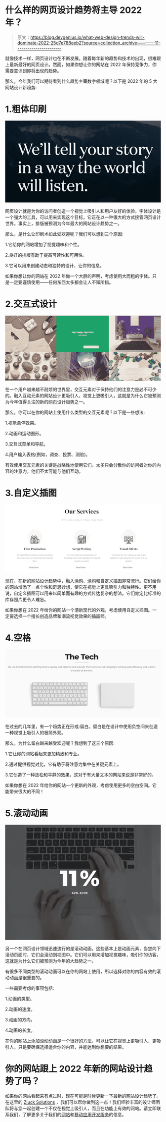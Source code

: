 # 什么样的网页设计趋势将主导 2022 年？

> 原文：<https://blog.devgenius.io/what-web-design-trends-will-dominate-2022-25d7e788eeb2?source=collection_archive---------11----------------------->

就像技术一样，网页设计也在不断发展。随着每年新的趋势和技术的出现，很难跟上最新最好的网页设计。然而，如果你想让你的网站在 2022 年保持竞争力，你需要意识到即将出现的趋势。

那么，今年我们可以期待看到什么趋势主宰数字领域呢？以下是 2022 年的 5 大网站设计新趋势:

# 1.粗体印刷

![](img/fd9773139c42deebfcd22a83f2356107.png)

网页设计就是为你的访问者创造一个视觉上吸引人和用户友好的体验。字体设计是一个强大的工具，可以用来实现这个目标，它正在以一种很大的方式接管网页设计世界。事实上，排版被预测为今年最大的网站设计趋势之一。

那么，是什么让印刷术如此受欢迎呢？我们可以想到三个原因:

1.它给你的网站增加了视觉趣味和个性。

2.良好的排版有助于提高可读性和可用性。

3.它可以用来创建动态和独特的设计，让你的信息。

如果你想让你的网站在 2022 年做一个大胆的声明，考虑使用大而粗的字体。只是一定要谨慎使用——任何东西太多都会让人不知所措。

# 2.交互式设计

![](img/81744945d09b6bb874c507858311c86e.png)

在一个用户越来越不耐烦的世界里，交互元素对于保持他们的注意力是必不可少的。融入互动元素的网站设计更吸引人，视觉上更吸引人，这就是为什么它被预测为今年值得关注的新的网页设计趋势之一。

那么，你可以在你的网站上使用什么类型的交互元素呢？以下是一些想法:

1.视觉悬停效果。

2.动画和运动图形。

3.交互式菜单和导航。

4.用户输入表格(例如，调查、投票、测验)。

有效使用交互元素的关键是战略性地使用它们。太多只会分散你的访问者对你的内容的注意力，他们不太可能与他们互动。

# 3.自定义插图

![](img/4c24659845d4c69e22aada57f4b8a304.png)

现在，在新的网站设计趋势中，融入涂鸦、涂鸦和自定义插图非常流行。它们给你的网站增添了一点个性和奇思妙想，使它在视觉上更具吸引力和独特性。更不用说，自定义插图可以用来以简单而有趣的方式传达复杂的想法。它们肯定比标准的库存照片更令人难忘。

如果你想在 2022 年给你的网站一个清新现代的外观，考虑使用自定义插图。一定要选择一个擅长创造品牌和潮流视觉效果的插画师。

# 4.空格

![](img/ff0066857910b8458e4456fc70458a5e.png)

在过去的几年里，有一个趋势正在形成:留白。留白是在设计中使用负空间来创造一种视觉上吸引人的极简外观。

那么，为什么留白越来越受欢迎呢？我想到了这三个原因:

1.它让你的网站看起来更加精致和专业。

2.通过提供视觉对比，它有助于将注意力集中在关键元素上。

3.它创造了一种放松和平静的效果，这对于有大量文本的网站来说是非常好的。

如果你想在 2022 年给你的网站一个更新的外观，考虑使用更多的空白空间。它能带来很大的不同！

# 5.滚动动画

![](img/44935a16648162240c545d01f7a42758.png)

另一个在网页设计领域迅速流行的是滚动动画。这些基本上是动画元素，当您向下滚动页面时，它们会滚动到视图中。它们可以用来增加视觉趣味，吸引你的访客，这就是为什么它们被预测为今年的大趋势之一。

有很多不同类型的滚动动画可以在你的网站上使用，所以选择对你的内容有效的滚动动画是很重要的。

一些需要考虑的事项包括:

1.动画的类型。

2.动画的速度。

3.动画的方向。

4.动画的长度。

在你的网站上添加滚动动画是一个很好的方法，可以让它在视觉上更吸引人，更吸引人。只是要确保选择适合你的内容，并能达到你想要的结果。

# 你的网站跟上 2022 年新的网站设计趋势了吗？

如果你的网站看起来有点过时，现在可能是时候更新一下最新的网站设计趋势了。在这里的 [Zluck Solutions](https://zluck.com/) ，我们可以帮你做到这一点！我们经验丰富的设计师团队将与您一起创建一个不仅在视觉上吸引人，而且在功能上有效的网站。请立即联系我们，了解更多关于我们的[网站](https://zluck.com/web-application-development/)和[移动应用开发服务](https://zluck.com/mobile-application-development/)的信息。